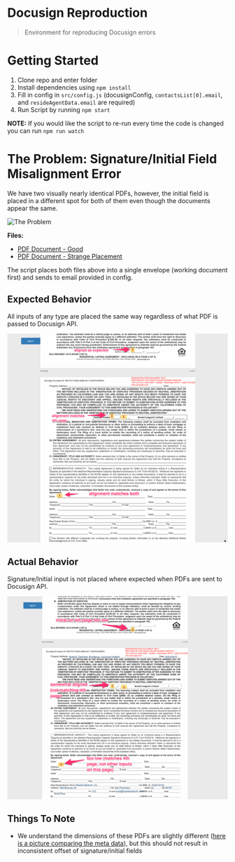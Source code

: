 # Docusign Reproduction

> Environment for reproducing Docusign errors

# Getting Started

1. Clone repo and enter folder
1. Install dependencies using `npm install`
1. Fill in config in `src/config.js` (docusignConfig, `contactsList[0].email`, and `resideAgentData.email` are required)
1. Run Script by running `npm start`

**NOTE:** If you would like the script to re-run every time the code is changed you can run `npm run watch`

# The Problem: Signature/Initial Field Misalignment Error

We have two visually nearly identical PDFs, however, the initial field is placed in a different spot for both of them even though the documents appear the same.

![The Problem](/static/theproblem.png)

**Files:**

* [PDF Document - Good](/static/Doc.pdf)
* [PDF Document - Strange Placement](/static/DocWithData.pdf)

The script places both files above into a single envelope (working document first) and sends to email provided in config.

## Expected Behavior
All inputs of any type are placed the same way regardless of what PDF is passed to Docusign API.

<!-- TODO: Add Image of good PDF -->
![Misaligned Signature](/static/AlignedWithNotes.png)


## Actual Behavior
Signature/Initial input is not placed where expected when PDFs are sent to Docusign API.

![Misaligned Signature](/static/MisalignedWithNotes.png)

## Things To Note
* We understand the dimensions of these PDFs are slightly different ([here is a picture comparing the meta data](/static/MetaCompare.png)), but this should not result in inconsistent offset of signature/initial fields
